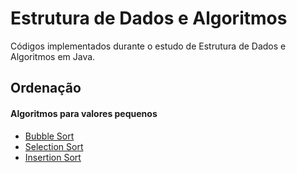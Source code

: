 # Estrutura de Dados e Algoritmos
Códigos implementados durante o estudo de Estrutura de Dados e Algoritmos em Java.

## Ordenação
 #### Algoritmos para valores pequenos
 - [Bubble Sort](BubbleSort.java)
 - [Selection Sort](SelectionSort.java)
 - [Insertion Sort](InsertionSort.java)
